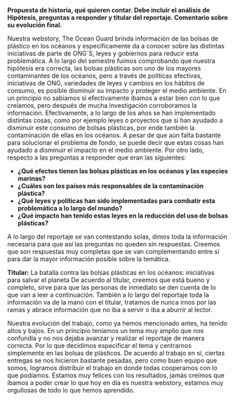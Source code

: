 
**Propuesta de historia, qué quieren contar. Debe incluir el análisis de Hipótesis, preguntas a responder y titular del reportaje. Comentario sobre su evolución final.**

Nuestra webstory, The Ocean Guard brinda información de las bolsas de plástico en los océanos y específicamente da a conocer sobre las distintas iniciativas de parte de ONG`S, leyes y gobiernos para reducir esta problemática. A lo largo del semestre fuimos comprobando que nuestra hipótesis era correcta, las bolsas plásticas son uno de los mayores contaminantes de los océanos, pero a través de políticas efectivas, iniciativas de ONG, variedades de leyes y cambios en los hábitos de consumo, es posible disminuir su impacto y proteger el medio ambiente. En un principio no sabíamos si efectivamente íbamos a estar bien con lo que creíamos, pero después de mucha investigación corroboramos la información. Efectivamente, a lo largo de los años se han implementado distintas cosas, como por ejemplo leyes o proyectos que sí han ayudado a disminuir este consumo de bolsas plásticas, por ende también la contaminación de ellas en los océanos. A pesar de que aún falta bastante para solucionar el problema de fondo, se puede decir que estas cosas han ayudado a disminuir el impacto en el medio ambiente. 
Por otro lado, respecto a las preguntas a responder que eran las siguientes: 

- **¿Qué efectos tienen las bolsas plásticas en los océanos y las especies marinas?**
- **¿Cuáles son los países más responsables de la contaminación plástica?**
- **¿Qué leyes y políticas han sido implementadas para combatir esta problemática a lo largo del mundo?**
- **¿Qué impacto han tenido estas leyes en la reducción del uso de bolsas plásticas?**

A lo largo del reportaje se van contestando solas, dimos toda la información necesaria para que así las preguntas no queden sin respuestas. Creemos que son respuestas muy completas que se van complementando entre sí para dar la mayor información posible sobre la temática. 

**Titular:** La batalla contra las bolsas plásticas en los océanos: iniciativas para salvar el planeta
De acuerdo al titular, creemos que está bueno y completo, sirve para que las personas de inmediato se den cuenta de lo que van a leer a continuación. También a lo largo del reportaje toda la información va de la mano con el titular, tratamos de nunca irnos por las ramas y abrace información que no iba a servir o iba a aburrir al lector. 

Nuestra evolución del trabajo, como ya hemos mencionado antes, ha tenido altos y bajos. En un principio teníamos un tema muy amplio que nos confundía  y no nos dejaba avanzar y realizar el reportaje de manera correcta. Por lo que decidimos especificar el tema y centrarnos simplemente en las bolsas de plásticos. De acuerdo al trabajo en sí, ciertas entregas se nos hicieron bastante pesadas, pero como buen equipo que somos, logramos distribuir el trabajo en donde todas cooperamos con lo que podíamos. Estamos muy felices con los resultados, jamás creímos que íbamos a poder crear lo que hoy en día es nuestra webstory, estamos muy orgullosas de todo lo que hemos aprendido. 
